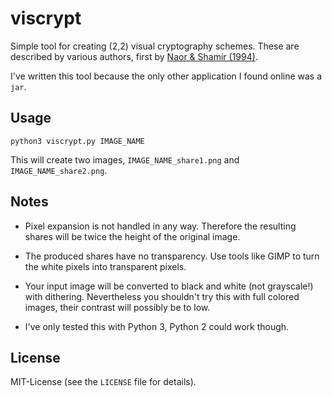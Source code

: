 # viscrypt

Simple tool for creating (2,2) visual cryptography schemes. These are described by various authors, first by [Naor & Shamir (1994)](http://www.cs.nccu.edu.tw/~raylin/UndergraduateCourse/ComtenporaryCryptography/Spring2009/VisualCrypto.pdf).

I've written this tool because the only other application I found online was a `jar`.

## Usage

    python3 viscrypt.py IMAGE_NAME
    
This will create two images, `IMAGE_NAME_share1.png` and `IMAGE_NAME_share2.png`.

## Notes

* Pixel expansion is not handled in any way. Therefore the resulting shares will be twice the height of the original image.

* The produced shares have no transparency. Use tools like GIMP to turn the white pixels into transparent pixels.

* Your input image will be converted to black and white (not grayscale!) with dithering. Nevertheless you shouldn't try this with full colored images, their contrast will possibly be to low.

* I've only tested this with Python 3, Python 2 could work though.

## License

MIT-License (see the `LICENSE` file for details).
